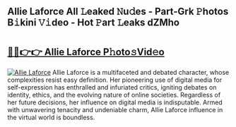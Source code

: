 ## Allie Laforce All 𝙻eaked 𝙽u𝚍es - Part-Grk 𝙿hotos B𝚒kini 𝚅𝚒deo - Hot 𝙿art 𝙻eaks dZMho

# <h2><a href="http://ld0j0h6.urlbe.top/?page=Allie+Laforce">🔗🔗👉👉 Allie Laforce P𝚑oto𝚜Vid𝚎o</a></h2>

[![Allie Laforce](https://i.imgur.com/eBuTRDB.gif)](http://ld0j0h6.urlbe.top/?page=Allie+Laforce)
Allie Laforce is a multifaceted and debated character, whose complexities resist easy definition. Her pioneering use of digital media for self-expression has enthralled and infuriated critics, igniting debates on identity, ethics, and the evolving nature of online societies. Regardless of her future decisions, her influence on digital media is indisputable. Armed with unwavering tenacity and undeniable charm, Allie Laforce influence in the virtual world is boundless.
